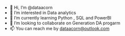 - 👋 Hi, I’m @dataacorn
- 👀 I’m interested in Data analytics
- 🌱 I’m currently learning Python , SQL and PowerBI
- 💞️ I’m looking to collaborate on Generation DA progarm
- 📫 You can reach me by dataacorn@outlook.com

<!---
dataacorn/dataacorn is a ✨ special ✨ repository because its `README.md` (this file) appears on your GitHub profile.
You can click the Preview link to take a look at your changes.
--->

